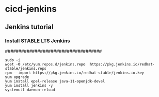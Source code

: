 # cicd-jenkins
## Jenkins tutorial
### Install STABLE LTS Jenkins 
####################################

```
sudo -i
wget -O /etc/yum.repos.d/jenkins.repo  https://pkg.jenkins.io/redhat-stable/jenkins.repo
rpm --import https://pkg.jenkins.io/redhat-stable/jenkins.io.key
yum upgrade
yum install epel-release java-11-openjdk-devel
yum install jenkins -y
systemctl daemon-reload
```
